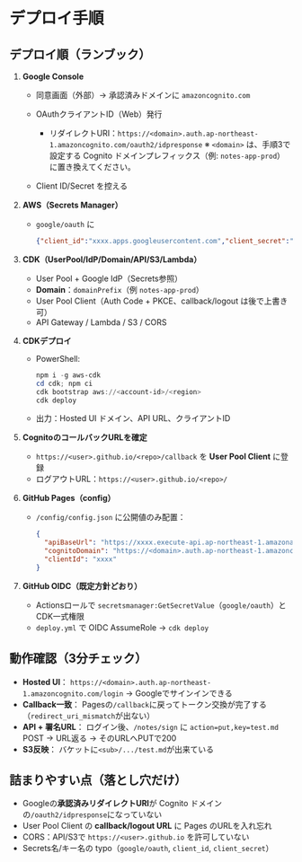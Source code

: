 # デプロイ手順

## デプロイ順（ランブック）

1. **Google Console**

   * 同意画面（外部）→ 承認済みドメインに `amazoncognito.com`
   * OAuthクライアントID（Web）発行

     * リダイレクトURI：`https://<domain>.auth.ap-northeast-1.amazoncognito.com/oauth2/idpresponse`
       ※ `<domain>` は、手順3で設定する Cognito ドメインプレフィックス（例: `notes-app-prod`）に置き換えてください。
   * Client ID/Secret を控える

2. **AWS（Secrets Manager）**

   * `google/oauth` に

     ```json
     {"client_id":"xxxx.apps.googleusercontent.com","client_secret":"yyyy"}
     ```

3. **CDK（UserPool/IdP/Domain/API/S3/Lambda）**

   * User Pool + Google IdP（Secrets参照）
   * **Domain**：`domainPrefix`（例 `notes-app-prod`）
   * User Pool Client（Auth Code + PKCE、callback/logout は後で上書き可）
   * API Gateway / Lambda / S3 / CORS

4. **CDKデプロイ**

   * PowerShell:

     ```powershell
     npm i -g aws-cdk
     cd cdk; npm ci
     cdk bootstrap aws://<account-id>/<region>
     cdk deploy
     ```
   * 出力：Hosted UI ドメイン、API URL、クライアントID

5. **CognitoのコールバックURLを確定**

   * `https://<user>.github.io/<repo>/callback` を **User Pool Client** に登録
   * ログアウトURL：`https://<user>.github.io/<repo>/`

6. **GitHub Pages（config）**

   * `/config/config.json` に公開値のみ配置：

     ```json
     {
       "apiBaseUrl": "https://xxxx.execute-api.ap-northeast-1.amazonaws.com/prod",
       "cognitoDomain": "https://<domain>.auth.ap-northeast-1.amazoncognito.com",
       "clientId": "xxxx"
     }
     ```

7. **GitHub OIDC（既定方針どおり）**

   * Actionsロールで `secretsmanager:GetSecretValue`（`google/oauth`）とCDK一式権限
   * `deploy.yml` で OIDC AssumeRole → `cdk deploy`

## 動作確認（3分チェック）

* **Hosted UI**：
  `https://<domain>.auth.ap-northeast-1.amazoncognito.com/login` → Googleでサインインできる
* **Callback一致**：
  Pagesの`/callback`に戻ってトークン交換が完了する（`redirect_uri_mismatch`が出ない）
* **API + 署名URL**：
  ログイン後、`/notes/sign` に `action=put,key=test.md` POST → URL返る → そのURLへPUTで200
* **S3反映**：
  バケットに`<sub>/.../test.md`が出来ている

## 詰まりやすい点（落とし穴だけ）

* Googleの**承認済みリダイレクトURI**が Cognito ドメインの`/oauth2/idpresponse`になっていない
* User Pool Client の **callback/logout URL** に Pages のURLを入れ忘れ
* CORS：API/S3で `https://<user>.github.io` を許可していない
* Secrets名/キー名の typo（`google/oauth`, `client_id`, `client_secret`）